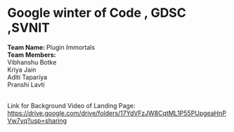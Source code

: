 # Google winter of Code , GDSC ,SVNIT
<b>Team Name: </b>Plugin Immortals
</br>
<b>Team Members:</b> <br>Vibhanshu Botke <br>Kriya Jain <br>Aditi Tapariya <br> Pranshi Lavti<br> 

<br>Link for Background Video of Landing Page: <br> 
https://drive.google.com/drive/folders/17YdVFzJW8CqtML1P55PUpgeaHnPVw7yq?usp=sharing
